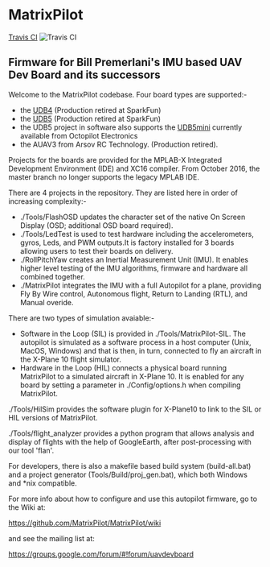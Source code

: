 # MatrixPilot 

[Travis CI](https://travis-ci.org/MatrixPilot/MatrixPilot) ![Travis CI](https://api.travis-ci.org/MatrixPilot/MatrixPilot.svg?branch=master)

## Firmware for Bill Premerlani's IMU based UAV Dev Board and its successors

Welcome to the MatrixPilot codebase. Four board types are supported:-
* the [UDB4](https://www.sparkfun.com/products/retired/11115) (Production retired at SparkFun)
* the [UDB5](https://www.sparkfun.com/products/retired/11703) (Production retired at SparkFun)
* the UDB5 project in software also supports the [UDB5mini](https://octopilot.com/) currently available from Octopilot Electronics
* the AUAV3 from Arsov RC Technology. (Production retired).

Projects for the boards are provided for the MPLAB-X Integrated Development Environment (IDE) and XC16 compiler. From October 2016, the master branch no longer supports the legacy MPLAB IDE.

There are 4 projects in the repository. They are listed here in order of increasing complexity:-

* ./Tools/FlashOSD updates the character set of the native On Screen Display (OSD; additional OSD board required). 
* ./Tools/LedTest is used to test hardware including the accelerometers, gyros, Leds, and PWM outputs.It is factory installed for 3 boards allowing users to test their boards on delivery.
* ./RollPitchYaw creates an Inertial Measurement Unit (IMU). It  enables higher level testing of the IMU algorithms, firmware and hardware all combined together.
* ./MatrixPilot integrates the IMU with a full Autopilot for a plane, providing Fly By Wire control, Autonomous flight, Return to Landing (RTL), and Manual overide. 

There are two types of simulation avaiable:-
* Software in the Loop (SIL) is provided in ./Tools/MatrixPilot-SIL. The autopilot is simulated as a software process in a host computer (Unix, MacOS, Windows) and that is then, in turn, connected to fly an aircraft in the X-Plane 10 flight simulator.
* Hardware in the Loop (HIL) connects a physical board running MatrixPilot to a simulated aircraft in X-Plane 10. It is enabled for any board by setting a parameter in ./Config/options.h when compiling MatrixPilot. 

./Tools/HilSim provides the software plugin for X-Plane10 to link to the SIL or HIL versions of MatrixPilot. 

./Tools/flight_analyzer provides a python program that allows analysis and display of flights with the help of GoogleEarth, after post-processing with our tool 'flan'.

For developers, there is also a makefile based build system (build-all.bat) and a project generator (Tools/Build/proj_gen.bat), which both Windows and *nix compatible.

For more info about how to configure and use this autopilot firmware, go to the Wiki at:

   https://github.com/MatrixPilot/MatrixPilot/wiki

and see the mailing list at:

   https://groups.google.com/forum/#!forum/uavdevboard
